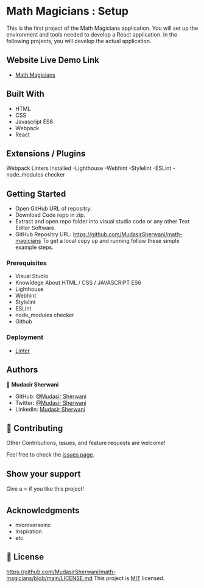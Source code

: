 # Math Magicians : Setup

This is the first project of the Math Magicians application. You will set up the environment and tools needed to develop a React application. In the following projects, you will develop the actual application.

## Website Live Demo Link

- [Math Magicians](https://mudasirsherwani.github.io/math-magicians/public)

## Built With

- HTML
- CSS 
- Javascript ES6 
- Webpack
- React
## Extensions / Plugins

Webpack
Linters Installed
-Lighthouse
-Webhint
-Stylelint
-ESLint
-node_modules checker



## Getting Started
- Open GitHub URL of repositry.
- Download Code repo in zip.
- Extract and open repo folder into visual studio code or any other Text Editor Software.
- GitHub Repositry URL: https://github.com/MudasirSherwani/math-magicians
  To get a local copy up and running follow these simple example steps.


### Prerequisites
- Visual Studio
- Knowldege About HTML / CSS / JAVASCRIPT ES6
- Lighthouse
- Webhint
- Stylelint
- ESLint
- node_modules checker
- Github


### Deployment
- [Linter](https://github.com/microverseinc/linters-config/tree/master/html-css)


## Authors

👤 **Mudasir Sherwani**

- GitHub: [@Mudasir Sherwani](https://github.com/MudasirSherwani)
- Twitter: [@Mudasir Sherwani](https://twitter.com/mudasirsherwani)
- LinkedIn: [Mudasir Sherwani](https://linkedin.com/in/mudasir-ashraf-071321a4)

## 🤝 Contributing

Other Contributions, issues, and feature requests are welcome!

Feel free to check the [issues page](../../issues/).

## Show your support

Give a ⭐️ if you like this project!

## Acknowledgments

- microverseinc
- Inspiration
- etc

## 📝 License
https://github.com/MudasirSherwani/math-magicians/blob/main/LICENSE.md
This project is [MIT](./MIT.md) licensed.


